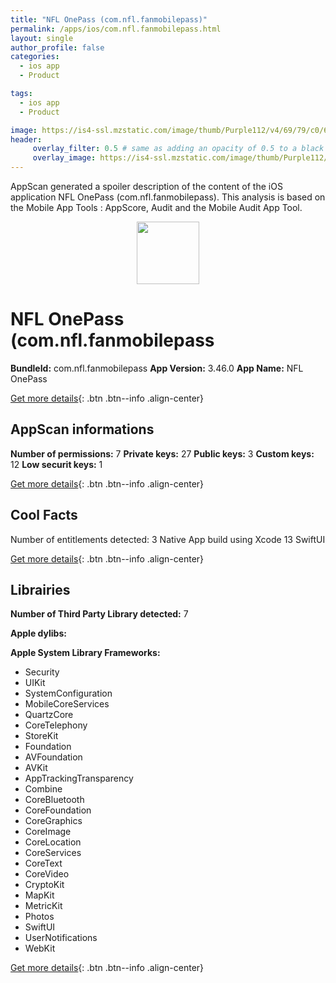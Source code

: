 ```yaml
---
title: "NFL OnePass (com.nfl.fanmobilepass)"
permalink: /apps/ios/com.nfl.fanmobilepass.html
layout: single
author_profile: false
categories: 
  - ios app 
  - Product 

tags: 
  - ios app 
  - Product 

image: https://is4-ssl.mzstatic.com/image/thumb/Purple112/v4/69/79/c0/6979c092-fc6e-3f01-631c-8ea768497138/AppIcon-1x_U007emarketing-0-6-0-85-220.png/512x512bb.jpg
header: 
     overlay_filter: 0.5 # same as adding an opacity of 0.5 to a black background
     overlay_image: https://is4-ssl.mzstatic.com/image/thumb/Purple112/v4/69/79/c0/6979c092-fc6e-3f01-631c-8ea768497138/AppIcon-1x_U007emarketing-0-6-0-85-220.png/512x512bb.jpg
---
```

AppScan generated a spoiler description of the content of the iOS application NFL OnePass (com.nfl.fanmobilepass). This analysis is based on the Mobile App Tools : AppScore, Audit and the Mobile Audit App Tool.

  
  
<div style="text-align: center;"><img src="https://is4-ssl.mzstatic.com/image/thumb/Purple112/v4/69/79/c0/6979c092-fc6e-3f01-631c-8ea768497138/AppIcon-1x_U007emarketing-0-6-0-85-220.png/512x512bb.jpg" width="100" height="100"></div>  
  
# NFL OnePass (com.nfl.fanmobilepass

**BundleId:** com.nfl.fanmobilepass
**App Version:** 3.46.0
**App Name:** NFL OnePass


[Get more details](/pricing.html){: .btn .btn--info .align-center}  
  
## AppScan informations 

**Number of permissions:** 7
**Private keys:** 27
**Public keys:** 3
**Custom keys:** 12
**Low securit keys:** 1
  
[Get more details](/pricing.html){: .btn .btn--info .align-center}

## Cool Facts

Number of entitlements detected: 3
Native App
build using Xcode 13
SwiftUI
  
[Get more details](/pricing.html){: .btn .btn--info .align-center}

## Librairies 
**Number of Third Party Library detected:** 7

**Apple dylibs:**


**Apple System Library Frameworks:**
- Security
- UIKit
- SystemConfiguration
- MobileCoreServices
- QuartzCore
- CoreTelephony
- StoreKit
- Foundation
- AVFoundation
- AVKit
- AppTrackingTransparency
- Combine
- CoreBluetooth
- CoreFoundation
- CoreGraphics
- CoreImage
- CoreLocation
- CoreServices
- CoreText
- CoreVideo
- CryptoKit
- MapKit
- MetricKit
- Photos
- SwiftUI
- UserNotifications
- WebKit


  
[Get more details](/pricing.html){: .btn .btn--info .align-center}

